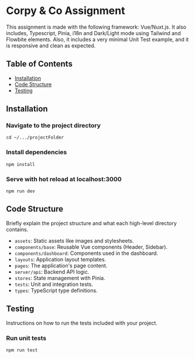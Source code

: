 # Corpy & Co Assignment

This assignment is made with the following framework: Vue/Nuxt.js. It also includes, Typescript, Pinia, i18n and Dark/Light mode using Tailwind and Flowbite elements. Also, it includes a very minimal Unit Test example, and it is responsive and clean as expected.

## Table of Contents

- [Installation](#installation)
- [Code Structure](#code-structure)
- [Testing](#testing)

## Installation

### Navigate to the project directory
```
cd ~/.../projectFolder
```

### Install dependencies
```
npm install
```

### Serve with hot reload at localhost:3000
```
npm run dev
```

## Code Structure

Briefly explain the project structure and what each high-level directory contains.

- `assets`: Static assets like images and stylesheets.
- `components/base`: Reusable Vue components (Header, Sidebar).
- `components/dashboard`: Components used in the dashboard.
- `layouts`: Application layout templates.
- `pages`: The application's page content.
- `server/api`: Backend API logic.
- `stores`: State management with Pinia.
- `tests`: Unit and integration tests.
- `types`: TypeScript type definitions.

## Testing

Instructions on how to run the tests included with your project.

### Run unit tests
```
npm run test
```
